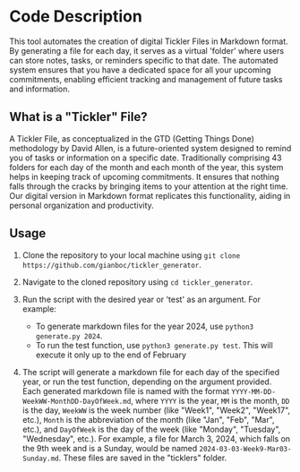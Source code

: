 # Code Description
This tool automates the creation of digital Tickler Files in Markdown format. By generating a file for each day, it serves as a virtual 'folder' where users can store notes, tasks, or reminders specific to that date. The automated system ensures that you have a dedicated space for all your upcoming commitments, enabling efficient tracking and management of future tasks and information.

## What is a "Tickler" File?
A Tickler File, as conceptualized in the GTD (Getting Things Done) methodology by David Allen, is a future-oriented system designed to remind you of tasks or information on a specific date. Traditionally comprising 43 folders for each day of the month and each month of the year, this system helps in keeping track of upcoming commitments. It ensures that nothing falls through the cracks by bringing items to your attention at the right time. Our digital version in Markdown format replicates this functionality, aiding in personal organization and productivity.

## Usage

1. Clone the repository to your local machine using `git clone https://github.com/gianboc/tickler_generator`.

2. Navigate to the cloned repository using `cd tickler_generator`.

3. Run the script with the desired year or 'test' as an argument. For example:
    - To generate markdown files for the year 2024, use `python3 generate.py 2024`.
    - To run the test function, use `python3 generate.py test`. This will execute it only up to the end of February

4. The script will generate a markdown file for each day of the specified year, or run the test function, depending on the argument provided.
Each generated markdown file is named with the format `YYYY-MM-DD-WeekWW-MonthDD-DayOfWeek.md`, where `YYYY` is the year, `MM` is the month, `DD` is the day, `WeekWW` is the week number (like "Week1", "Week2", "Week17", etc.), `Month` is the abbreviation of the month (like "Jan", "Feb", "Mar", etc.), and `DayOfWeek` is the day of the week (like "Monday", "Tuesday", "Wednesday", etc.).
For example, a file for March 3, 2024, which falls on the 9th week and is a Sunday, would be named `2024-03-03-Week9-Mar03-Sunday.md`.
These files are saved in the "ticklers" folder.

